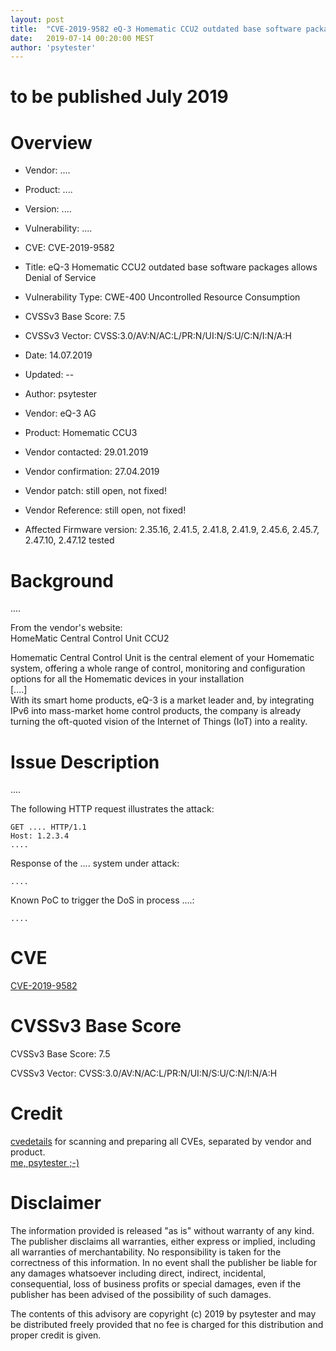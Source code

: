 ```yaml
---
layout: post
title:  "CVE-2019-9582 eQ-3 Homematic CCU2 outdated base software packages allows Denial of Service"
date:   2019-07-14 00:20:00 MEST
author: 'psytester'
---
```


# to be published July 2019

# Overview

- Vendor: ....
- Product: ....
- Version: ....
- Vulnerability: ....

- CVE: CVE-2019-9582
- Title: eQ-3 Homematic CCU2 outdated base software packages allows Denial of Service
- Vulnerability Type: CWE-400 Uncontrolled Resource Consumption
-	CVSSv3 Base Score: 7.5
-	CVSSv3 Vector: CVSS:3.0/AV:N/AC:L/PR:N/UI:N/S:U/C:N/I:N/A:H
- Date: 14.07.2019
- Updated: --
- Author: psytester
- Vendor: eQ-3 AG	
- Product: Homematic CCU3
- Vendor contacted: 29.01.2019
- Vendor confirmation: 27.04.2019
- Vendor patch: still open, not fixed!
- Vendor Reference: still open, not fixed!
- Affected Firmware version: 2.35.16, 2.41.5, 2.41.8, 2.41.9, 2.45.6, 2.45.7, 2.47.10, 2.47.12 tested


# Background

....

From the vendor's website:<br>
HomeMatic Central Control Unit CCU2

Homematic Central Control Unit is the central element of your Homematic system, offering a whole range of control, monitoring and configuration options for all the Homematic devices in your installation<br>
[....]<br>
With its smart home products, eQ-3 is a market leader and, by integrating IPv6 into mass-market home control products, the company is already turning the oft-quoted vision of the Internet of Things (IoT) into a reality.

# Issue Description

....

The following HTTP request illustrates the attack:

```http
GET .... HTTP/1.1
Host: 1.2.3.4
....
```

Response of the .... system under attack:

```
....
```

Known PoC to trigger the DoS in process ....:
~~~shell
....
~~~

# CVE

[CVE-2019-9582](https://cve.mitre.org/cgi-bin/cvename.cgi?name=CVE-2019-9582)

# CVSSv3 Base Score

CVSSv3 Base Score: 7.5

CVSSv3 Vector: CVSS:3.0/AV:N/AC:L/PR:N/UI:N/S:U/C:N/I:N/A:H

# Credit

[cvedetails](https://www.cvedetails.com/) for scanning and preparing all CVEs, separated by vendor and product.<br>
[me, psytester ;-)](https://psytester.github.io)


# Disclaimer

The information provided is released "as is" without warranty of any kind. The publisher disclaims all warranties, either express or implied, including all warranties of merchantability. No responsibility is taken for the correctness of this information.
In no event shall the publisher be liable for any damages whatsoever including direct, indirect, incidental, consequential, loss of business profits or special damages, even if the publisher has been advised of the possibility of such damages.

The contents of this advisory are copyright (c) 2019 by psytester and may be distributed freely provided that no fee is charged for this distribution and proper credit is given.

